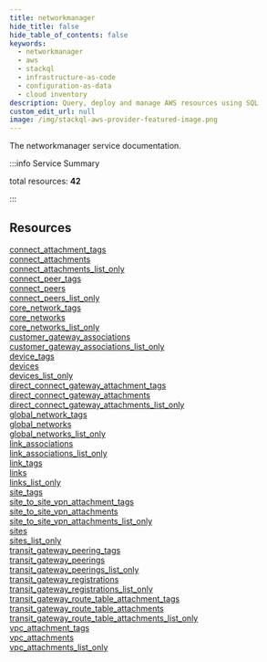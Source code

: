 ```yaml
---
title: networkmanager
hide_title: false
hide_table_of_contents: false
keywords:
  - networkmanager
  - aws
  - stackql
  - infrastructure-as-code
  - configuration-as-data
  - cloud inventory
description: Query, deploy and manage AWS resources using SQL
custom_edit_url: null
image: /img/stackql-aws-provider-featured-image.png
---
```


The networkmanager service documentation.

:::info Service Summary

<div class="row">
<div class="providerDocColumn">
<span>total resources:&nbsp;<b>42</b></span><br />
</div>
</div>

:::

## Resources
<div class="row">
<div class="providerDocColumn">
<a href="/services/networkmanager/connect_attachment_tags/">connect_attachment_tags</a><br />
<a href="/services/networkmanager/connect_attachments/">connect_attachments</a><br />
<a href="/services/networkmanager/connect_attachments_list_only/">connect_attachments_list_only</a><br />
<a href="/services/networkmanager/connect_peer_tags/">connect_peer_tags</a><br />
<a href="/services/networkmanager/connect_peers/">connect_peers</a><br />
<a href="/services/networkmanager/connect_peers_list_only/">connect_peers_list_only</a><br />
<a href="/services/networkmanager/core_network_tags/">core_network_tags</a><br />
<a href="/services/networkmanager/core_networks/">core_networks</a><br />
<a href="/services/networkmanager/core_networks_list_only/">core_networks_list_only</a><br />
<a href="/services/networkmanager/customer_gateway_associations/">customer_gateway_associations</a><br />
<a href="/services/networkmanager/customer_gateway_associations_list_only/">customer_gateway_associations_list_only</a><br />
<a href="/services/networkmanager/device_tags/">device_tags</a><br />
<a href="/services/networkmanager/devices/">devices</a><br />
<a href="/services/networkmanager/devices_list_only/">devices_list_only</a><br />
<a href="/services/networkmanager/direct_connect_gateway_attachment_tags/">direct_connect_gateway_attachment_tags</a><br />
<a href="/services/networkmanager/direct_connect_gateway_attachments/">direct_connect_gateway_attachments</a><br />
<a href="/services/networkmanager/direct_connect_gateway_attachments_list_only/">direct_connect_gateway_attachments_list_only</a><br />
<a href="/services/networkmanager/global_network_tags/">global_network_tags</a><br />
<a href="/services/networkmanager/global_networks/">global_networks</a><br />
<a href="/services/networkmanager/global_networks_list_only/">global_networks_list_only</a><br />
<a href="/services/networkmanager/link_associations/">link_associations</a>
</div>
<div class="providerDocColumn">
<a href="/services/networkmanager/link_associations_list_only/">link_associations_list_only</a><br />
<a href="/services/networkmanager/link_tags/">link_tags</a><br />
<a href="/services/networkmanager/links/">links</a><br />
<a href="/services/networkmanager/links_list_only/">links_list_only</a><br />
<a href="/services/networkmanager/site_tags/">site_tags</a><br />
<a href="/services/networkmanager/site_to_site_vpn_attachment_tags/">site_to_site_vpn_attachment_tags</a><br />
<a href="/services/networkmanager/site_to_site_vpn_attachments/">site_to_site_vpn_attachments</a><br />
<a href="/services/networkmanager/site_to_site_vpn_attachments_list_only/">site_to_site_vpn_attachments_list_only</a><br />
<a href="/services/networkmanager/sites/">sites</a><br />
<a href="/services/networkmanager/sites_list_only/">sites_list_only</a><br />
<a href="/services/networkmanager/transit_gateway_peering_tags/">transit_gateway_peering_tags</a><br />
<a href="/services/networkmanager/transit_gateway_peerings/">transit_gateway_peerings</a><br />
<a href="/services/networkmanager/transit_gateway_peerings_list_only/">transit_gateway_peerings_list_only</a><br />
<a href="/services/networkmanager/transit_gateway_registrations/">transit_gateway_registrations</a><br />
<a href="/services/networkmanager/transit_gateway_registrations_list_only/">transit_gateway_registrations_list_only</a><br />
<a href="/services/networkmanager/transit_gateway_route_table_attachment_tags/">transit_gateway_route_table_attachment_tags</a><br />
<a href="/services/networkmanager/transit_gateway_route_table_attachments/">transit_gateway_route_table_attachments</a><br />
<a href="/services/networkmanager/transit_gateway_route_table_attachments_list_only/">transit_gateway_route_table_attachments_list_only</a><br />
<a href="/services/networkmanager/vpc_attachment_tags/">vpc_attachment_tags</a><br />
<a href="/services/networkmanager/vpc_attachments/">vpc_attachments</a><br />
<a href="/services/networkmanager/vpc_attachments_list_only/">vpc_attachments_list_only</a>
</div>
</div>